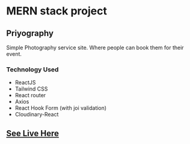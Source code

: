 # MERN stack project
## Priyography
Simple Photography service site. Where people can book them for their event.
### Technology Used
- ReactJS
- Tailwind CSS
- React router
- Axios
- React Hook Form (with joi validation)
- Cloudinary-React

## [See Live Here](https://priyography.netlify.app)

